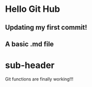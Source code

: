 # Hello Git Hub

## Updating my first commit!
## A basic .md file

# sub-header

Git functions are finally working!!!
